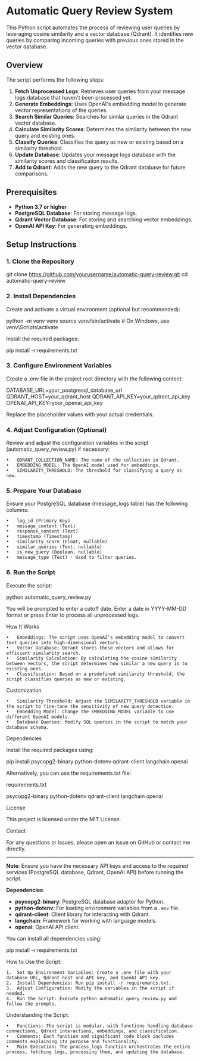 # Automatic Query Review System

This Python script automates the process of reviewing user queries by leveraging cosine similarity and a vector database (Qdrant). It identifies new queries by comparing incoming queries with previous ones stored in the vector database.

## Overview

The script performs the following steps:

1. **Fetch Unprocessed Logs**: Retrieves user queries from your message logs database that haven't been processed yet.
2. **Generate Embeddings**: Uses OpenAI's embedding model to generate vector representations of the queries.
3. **Search Similar Queries**: Searches for similar queries in the Qdrant vector database.
4. **Calculate Similarity Scores**: Determines the similarity between the new query and existing ones.
5. **Classify Queries**: Classifies the query as new or existing based on a similarity threshold.
6. **Update Database**: Updates your message logs database with the similarity scores and classification results.
7. **Add to Qdrant**: Adds the new query to the Qdrant database for future comparisons.

## Prerequisites

- **Python 3.7 or higher**
- **PostgreSQL Database**: For storing message logs.
- **Qdrant Vector Database**: For storing and searching vector embeddings.
- **OpenAI API Key**: For generating embeddings.

## Setup Instructions

### 1. Clone the Repository

git clone https://github.com/yourusername/automatic-query-review.git
cd automatic-query-review

### 2. Install Dependencies

Create and activate a virtual environment (optional but recommended):

python -m venv venv
source venv/bin/activate  # On Windows, use venv\Scripts\activate

Install the required packages:

pip install -r requirements.txt

### 3. Configure Environment Variables

Create a .env file in the project root directory with the following content:

DATABASE_URL=your_postgresql_database_url
QDRANT_HOST=your_qdrant_host
QDRANT_API_KEY=your_qdrant_api_key
OPENAI_API_KEY=your_openai_api_key

Replace the placeholder values with your actual credentials.

### 4. Adjust Configuration (Optional)

Review and adjust the configuration variables in the script (automatic_query_review.py) if necessary:

	•	QDRANT_COLLECTION_NAME: The name of the collection in Qdrant.
	•	EMBEDDING_MODEL: The OpenAI model used for embeddings.
	•	SIMILARITY_THRESHOLD: The threshold for classifying a query as new.

### 5. Prepare Your Database

Ensure your PostgreSQL database (message_logs table) has the following columns:

	•	log_id (Primary Key)
	•	message_content (Text)
	•	response_content (Text)
	•	timestamp (Timestamp)
	•	similarity_score (Float, nullable)
	•	similar_queries (Text, nullable)
	•	is_new_query (Boolean, nullable)
	•	message_type (Text) - Used to filter queries.

### 6. Run the Script

Execute the script:

python automatic_query_review.py

You will be prompted to enter a cutoff date. Enter a date in YYYY-MM-DD format or press Enter to process all unprocessed logs.

How It Works

	•	Embeddings: The script uses OpenAI’s embedding model to convert text queries into high-dimensional vectors.
	•	Vector Database: Qdrant stores these vectors and allows for efficient similarity search.
	•	Similarity Calculation: By calculating the cosine similarity between vectors, the script determines how similar a new query is to existing ones.
	•	Classification: Based on a predefined similarity threshold, the script classifies queries as new or existing.

Customization

	•	Similarity Threshold: Adjust the SIMILARITY_THRESHOLD variable in the script to fine-tune the sensitivity of new query detection.
	•	Embedding Model: Change the EMBEDDING_MODEL variable to use different OpenAI models.
	•	Database Queries: Modify SQL queries in the script to match your database schema.

Dependencies

Install the required packages using:

pip install psycopg2-binary python-dotenv qdrant-client langchain openai

Alternatively, you can use the requirements.txt file:

requirements.txt

psycopg2-binary
python-dotenv
qdrant-client
langchain
openai

License

This project is licensed under the MIT License.

Contact

For any questions or issues, please open an issue on GitHub or contact me directly.

---

**Note**: Ensure you have the necessary API keys and access to the required services (PostgreSQL database, Qdrant, OpenAI API) before running the script.

**Dependencies**:

- **psycopg2-binary**: PostgreSQL database adapter for Python.
- **python-dotenv**: For loading environment variables from a `.env` file.
- **qdrant-client**: Client library for interacting with Qdrant.
- **langchain**: Framework for working with language models.
- **openai**: OpenAI API client.

You can install all dependencies using:

pip install -r requirements.txt

How to Use the Script:

	1.	Set Up Environment Variables: Create a .env file with your database URL, Qdrant host and API key, and OpenAI API key.
	2.	Install Dependencies: Run pip install -r requirements.txt.
	3.	Adjust Configuration: Modify the variables in the script if needed.
	4.	Run the Script: Execute python automatic_query_review.py and follow the prompts.

Understanding the Script:

	•	Functions: The script is modular, with functions handling database connections, Qdrant interactions, embeddings, and classification.
	•	Comments: Each function and significant code block includes comments explaining its purpose and functionality.
	•	Main Execution: The process_logs function orchestrates the entire process, fetching logs, processing them, and updating the database.
